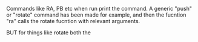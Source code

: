Commands like RA, PB etc when run print the command.
A generic "push" or "rotate" command has been made for example, and then the fucntion "ra" calls the rotate fucntion with relevant arguments.

BUT for things like rotate both the 
